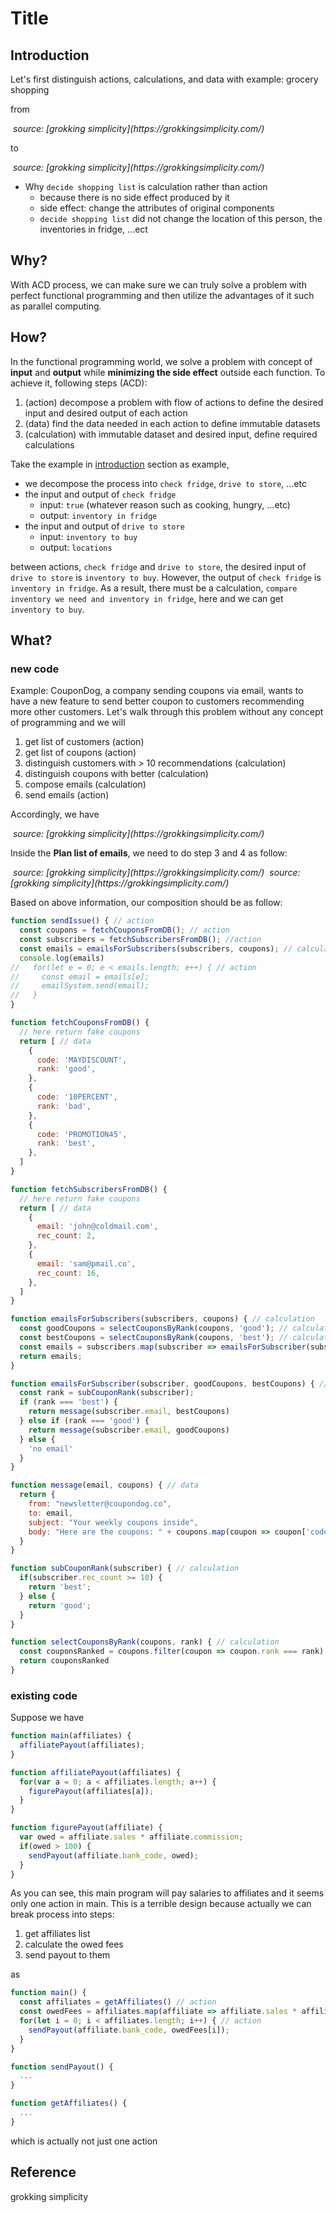 # Title

## Introduction

Let's first distinguish actions, calculations, and data with example: grocery shopping

from

<img src="{{site.baseurl}}/assets/img/grocery_shopping_actions.png" alt="">
<em>source: [grokking simplicity](https://grokkingsimplicity.com/)</em>

to

<img src="{{site.baseurl}}/assets/img/grocery_shopping_ACD.png" alt="">
<em>source: [grokking simplicity](https://grokkingsimplicity.com/)</em>

* Why `decide shopping list` is calculation rather than action
  * because there is no side effect produced by it
  * side effect: change the attributes of original components
  * `decide shopping list` did not change the location of this person, the inventories in fridge, ...ect

## Why?

With ACD process, we can make sure we can truly solve a problem with perfect functional programming and then utilize the advantages of it such as parallel computing.

## How?

In the functional programming world, we solve a problem with concept of **input** and **output** while **minimizing the side effect** outside each function. To achieve it, following steps (ACD):

1. (action) decompose a problem with flow of actions to define the desired input and desired output of each action
2. (data) find the data needed in each action to define immutable datasets
3. (calculation) with immutable dataset and desired input, define required calculations

Take the example in [introduction](#introduction) section as example,

* we decompose the process into `check fridge`, `drive to store`, ...etc
* the input and output of `check fridge`
  * input: `true` (whatever reason such as cooking, hungry, ...etc)
  * output: `inventory in fridge`
* the input and output of `drive to store`
  * input: `inventory to buy`
  * output: `locations`

between actions, `check fridge` and `drive to store`, the desired input of `drive to store` is `inventory to buy`. However, the output of `check fridge` is `inventory in fridge`. As a result, there must be a calculation, `compare inventory we need and inventory in fridge`, here and we can get `inventory to buy`.

## What?

### new code

Example: CouponDog, a company sending coupons via email, wants to have a new feature to send better coupon to customers recommending more other customers. Let's walk through this problem without any concept of programming and we will

1. get list of customers (action)
2. get list of coupons (action)
3. distinguish customers with > 10 recommendations (calculation)
4. distinguish coupons with better (calculation)
5. compose emails (calculation)
6. send emails (action)

Accordingly, we have

<img src="/assets/img/CouponDog_ACD.png" alt="">
<em>source: [grokking simplicity](https://grokkingsimplicity.com/)</em>

Inside the **Plan list of emails**, we need to do step 3 and 4 as follow:

<img src="/assets/img/distinguish_coupons.png" alt="">
<em>source: [grokking simplicity](https://grokkingsimplicity.com/)</em>

<img src="/assets/img/distinguish_subscribers.png" alt="">
<em>source: [grokking simplicity](https://grokkingsimplicity.com/)</em>

Based on above information, our composition should be as follow:

```javascript
function sendIssue() { // action
  const coupons = fetchCouponsFromDB(); // action
  const subscribers = fetchSubscribersFromDB(); //action
  const emails = emailsForSubscribers(subscribers, coupons); // calculation
  console.log(emails)
//   for(let e = 0; e < emails.length; e++) { // action
//     const email = emails[e];
//     emailSystem.send(email);
//   }
}

function fetchCouponsFromDB() {
  // here return fake coupons
  return [ // data
    {
      code: 'MAYDISCOUNT',
      rank: 'good',
    },
    {
      code: '10PERCENT',
      rank: 'bad',
    },
    {
      code: 'PROMOTION45',
      rank: 'best',
    },
  ]
}

function fetchSubscribersFromDB() {
  // here return fake coupons
  return [ // data
    {
      email: 'john@coldmail.com',
      rec_count: 2,
    },
    {
      email: 'sam@pmail.co',
      rec_count: 16,
    },
  ]
}

function emailsForSubscribers(subscribers, coupons) { // calculation
  const goodCoupons = selectCouponsByRank(coupons, 'good'); // calculation
  const bestCoupons = selectCouponsByRank(coupons, 'best'); // calculation
  const emails = subscribers.map(subscriber => emailsForSubscriber(subscriber, goodCoupons, bestCoupons)) // calculation
  return emails;
}

function emailsForSubscriber(subscriber, goodCoupons, bestCoupons) { // calculation
  const rank = subCouponRank(subscriber);
  if (rank === 'best') {
    return message(subscriber.email, bestCoupons)
  } else if (rank === 'good') {
    return message(subscriber.email, goodCoupons)
  } else {
    'no email'
  }
}

function message(email, coupons) { // data
  return {
    from: "newsletter@coupondog.co",
    to: email,
    subject: "Your weekly coupons inside",
    body: "Here are the coupons: " + coupons.map(coupon => coupon['code']).join(", ")
  }
}

function subCouponRank(subscriber) { // calculation
  if(subscriber.rec_count >= 10) {
    return 'best';
  } else {
    return 'good';
  }
}

function selectCouponsByRank(coupons, rank) { // calculation
  const couponsRanked = coupons.filter(coupon => coupon.rank === rank);
  return couponsRanked
}
```

### existing code

Suppose we have

```javascript
function main(affiliates) {
  affiliatePayout(affiliates);
}

function affiliatePayout(affiliates) {
  for(var a = 0; a < affiliates.length; a++) {
    figurePayout(affiliates[a]);
  }
}

function figurePayout(affiliate) {
  var owed = affiliate.sales * affiliate.commission;
  if(owed > 100) {
    sendPayout(affiliate.bank_code, owed);
  }
}
```

As you can see, this main program will pay salaries to affiliates and it seems only one action in main. This is a terrible design because actually we can break process into steps:

1. get affiliates list
2. calculate the owed fees
3. send payout to them

as

```javascript
function main() {
  const affiliates = getAffiliates() // action
  const owedFees = affiliates.map(affiliate => affiliate.sales * affiliate.commission) // calculation
  for(let i = 0; i < affiliates.length; i++) { // action
    sendPayout(affiliate.bank_code, owedFees[i]);
  }
}

function sendPayout() {
  ...
}

function getAffiliates() {
  ...
}
```

which is actually not just one action

## Reference

grokking simplicity
